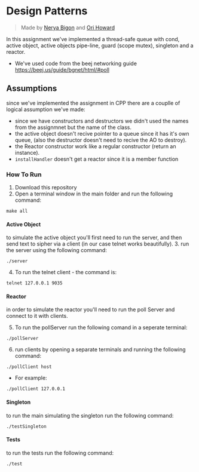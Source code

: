 # Design Patterns
> Made by [Nerya Bigon](https://github.com/nerya0001) and [Ori Howard](https://github.com/OriHoward)

In this assignment we've implemented a thread-safe queue with cond, active object, active objects pipe-line, guard (scope mutex), singleton and a reactor.  
- We've used code from the beej networking guide https://beej.us/guide/bgnet/html/#poll  

## Assumptions
since we've implemented the assignment in CPP there are a couplle of logical assumption we've made:
- since we have constructors and destructors we didn't used the names from the assignmnet but the name of the class.
- the active object doesn't recive pointer to a queue since it has it's own queue, (also the destructor doesn't need to recive the AO to destroy).
- the Reactor constructor work like a regular constructor (return an instance).
- `installHandler` doesn't get a reactor since it is a member function


### How To Run  
1. Download this repository
2. Open a terminal window in the main folder and run the following command:

```
make all
```

#### Active Object
to simulate the active object you'll first need to run the server, and then send text to sipher via a client (in our case telnet works beautifully). 
3. run the server using the following command:

```
./server
```

4. To run the telnet client - the command is:  

```
telnet 127.0.0.1 9035
```  

#### Reactor
in order to simulate the reactor you'll need to run the poll Server and connect to it with clients.

5. To run the pollServer run the following comand in a seperate terminal:
```
./pollServer
```

6. run clients by opening a separate terminals and running the following command:

```
./pollClient host
```  

* For example:  
```
./pollClient 127.0.0.1
```

#### Singleton
to run the main simulating the singleton run the following command:
```
./testSingleton
```

#### Tests
to run the tests run the following command:
```
./test
```
